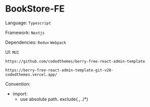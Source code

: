 # BookStore-FE

Language: `Typescript`

Framework: `Nextjs`

Dependencies: `Redux` `Webpack`

UI: `MUI`

`https://github.com/codedthemes/berry-free-react-admin-template`

`https://berry-free-react-admin-template-git-v20-codedthemes.vercel.app/`

Convention:

- import:
  - use absolute path. exclude(., ./\*)
